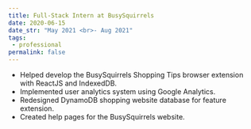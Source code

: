 ```yaml
---
title: Full-Stack Intern at BusySquirrels
date: 2020-06-15
date_str: "May 2021 <br>- Aug 2021"
tags:
 - professional
permalink: false
---
```


* Helped develop the BusySquirrels Shopping Tips browser extension with ReactJS and IndexedDB. 
* Implemented user analytics system using Google Analytics. 
* Redesigned DynamoDB shopping website database for feature extension. 
* Created help pages for the BusySquirrels website. 